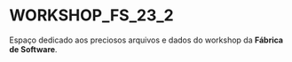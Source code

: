 # WORKSHOP_FS_23_2
Espaço dedicado aos preciosos arquivos e dados do workshop da **Fábrica de Software**.

